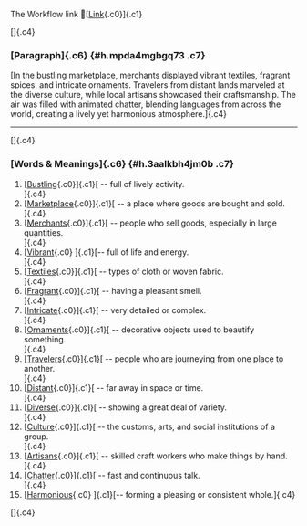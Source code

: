 The Workflow link
👏[[Link](https://www.google.com/url?q=http://www.google.com&sa=D&source=editors&ust=1759576790715072&usg=AOvVaw3KJw4jso6W_Oopi7Aeq84D){.c0}]{.c1}

[]{.c4}

### [Paragraph]{.c6} {#h.mpda4mgbgq73 .c7}

[In the bustling marketplace, merchants displayed vibrant textiles,
fragrant spices, and intricate ornaments. Travelers from distant lands
marveled at the diverse culture, while local artisans showcased their
craftsmanship. The air was filled with animated chatter, blending
languages from across the world, creating a lively yet harmonious
atmosphere.]{.c4}

------------------------------------------------------------------------

[]{.c4}

### [Words & Meanings]{.c6} {#h.3aalkbh4jm0b .c7}

1.  [[Bustling](https://www.google.com/url?q=http://www.google.com&sa=D&source=editors&ust=1759576790716651&usg=AOvVaw2fZEn6ZPRjpA9XNfp6-zWP){.c0}]{.c1}[ --
    full of lively activity.\
    ]{.c4}
2.  [[Marketplace](https://www.google.com/url?q=http://www.google.com&sa=D&source=editors&ust=1759576790716928&usg=AOvVaw3LyskU9V7QAq0HdEMLpGUK){.c0}]{.c1}[ --
    a place where goods are bought and sold.\
    ]{.c4}
3.  [[Merchants](https://www.google.com/url?q=http://www.google.com&sa=D&source=editors&ust=1759576790717207&usg=AOvVaw1EdE5NepfJsuaKppY9Pyyi){.c0}]{.c1}[ --
    people who sell goods, especially in large quantities.\
    ]{.c4}
4.  [[Vibrant](https://www.google.com/url?q=http://www.google.com&sa=D&source=editors&ust=1759576790717455&usg=AOvVaw1HzRpqENPq1I1nDGScHr_G){.c0}
    ]{.c1}[-- full of life and energy.\
    ]{.c4}
5.  [[Textiles](https://www.google.com/url?q=http://www.google.com&sa=D&source=editors&ust=1759576790717616&usg=AOvVaw2wcSYM-za61OrQgqVXDa6N){.c0}]{.c1}[ --
    types of cloth or woven fabric.\
    ]{.c4}
6.  [[Fragrant](https://www.google.com/url?q=http://www.google.com&sa=D&source=editors&ust=1759576790717779&usg=AOvVaw2XD6ZsEhV3kM1_DiD09BOo){.c0}]{.c1}[ --
    having a pleasant smell.\
    ]{.c4}
7.  [[Intricate](https://www.google.com/url?q=http://www.google.com&sa=D&source=editors&ust=1759576790717964&usg=AOvVaw2fVQK4DwJi0RkT89Ba-io7){.c0}]{.c1}[ --
    very detailed or complex.\
    ]{.c4}
8.  [[Ornaments](https://www.google.com/url?q=http://www.google.com&sa=D&source=editors&ust=1759576790718146&usg=AOvVaw1NM9S2prQ_6FlNrxboP3W1){.c0}]{.c1}[ --
    decorative objects used to beautify something.\
    ]{.c4}
9.  [[Travelers](https://www.google.com/url?q=http://www.google.com&sa=D&source=editors&ust=1759576790718438&usg=AOvVaw1eQdMOYdB22HCkAFWQ5c31){.c0}]{.c1}[ --
    people who are journeying from one place to another.\
    ]{.c4}
10. [[Distant](https://www.google.com/url?q=http://www.google.com&sa=D&source=editors&ust=1759576790718771&usg=AOvVaw3xxpNHNf4q_UfAOX7As2ix){.c0}]{.c1}[ --
    far away in space or time.\
    ]{.c4}
11. [[Diverse](https://www.google.com/url?q=http://www.google.com&sa=D&source=editors&ust=1759576790719002&usg=AOvVaw1_-GR5Lnd1WAp7MbDhGBw2){.c0}]{.c1}[ --
    showing a great deal of variety.\
    ]{.c4}
12. [[Culture](https://www.google.com/url?q=http://www.google.com&sa=D&source=editors&ust=1759576790719224&usg=AOvVaw0_TcqyDE8kB3oeX9zzMiSJ){.c0}]{.c1}[ --
    the customs, arts, and social institutions of a group.\
    ]{.c4}
13. [[Artisans](https://www.google.com/url?q=http://www.google.com&sa=D&source=editors&ust=1759576790719433&usg=AOvVaw0NMnynrNS2no8atlWtJ7dK){.c0}]{.c1}[ --
    skilled craft workers who make things by hand.\
    ]{.c4}
14. [[Chatter](https://www.google.com/url?q=http://www.google.com&sa=D&source=editors&ust=1759576790719624&usg=AOvVaw1hl33HXTCJPzEyF7wdLo-_){.c0}]{.c1}[ --
    fast and continuous talk.\
    ]{.c4}
15. [[Harmonious](https://www.google.com/url?q=http://www.google.com&sa=D&source=editors&ust=1759576790719789&usg=AOvVaw0LwdzPMbQOa0dw0iiDn-0U){.c0}
    ]{.c1}[-- forming a pleasing or consistent whole.]{.c4}

[]{.c4}
